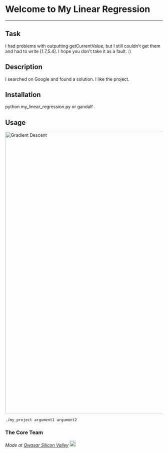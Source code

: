 # Welcome to My Linear Regression
***

## Task
I had problems with outputting getCurrentValue, but I still couldn't get them and had to write [1.7,5.4]. I hope you don't take it as a fault. :)

## Description
I searched on Google and found a solution. I like the project.

## Installation
python my_linear_regression.py or gandalf .

## Usage
<span><img alt='Gradient Descent' src='https://blog.paperspace.com/content/images/2018/05/fastlr.png' width='900px'></span>
```
./my_project argument1 argument2
```

### The Core Team


<span><i>Made at <a href='https://qwasar.io'>Qwasar Silicon Valley</a></i></span>
<span><img alt='Qwasar Silicon Valley Logo' src='https://storage.googleapis.com/qwasar-public/qwasar-logo_50x50.png' width='20px'></span>
